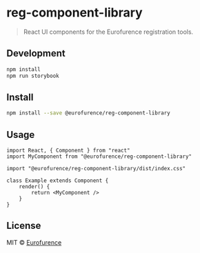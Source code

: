 # reg-component-library

> React UI components for the Eurofurence registration tools.

## Development

```bash
npm install
npm run storybook
```

## Install

```bash
npm install --save @eurofurence/reg-component-library
```

## Usage

```tsx
import React, { Component } from "react"
import MyComponent from "@eurofurence/reg-component-library"

import "@eurofurence/reg-component-library/dist/index.css"

class Example extends Component {
	render() {
		return <MyComponent />
	}
}
```

## License

MIT © [Eurofurence](https://github.com/eurofurence)
